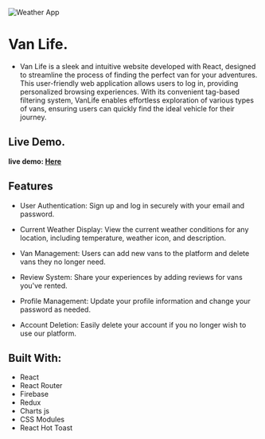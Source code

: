 ![Weather App](https://github.com/Hudamabkhoot/weather-app/assets/100641349/efaf526a-d477-4377-bc1c-31931fd70335)

#  Van Life.

- Van Life is a sleek and intuitive website developed with React, designed to streamline the process of finding the perfect van for your adventures. This user-friendly web application allows users to log in, providing personalized browsing experiences. With its convenient tag-based filtering system, VanLife enables effortless exploration of various types of vans, ensuring users can quickly find the ideal vehicle for their journey.

## Live Demo.

**live demo: [Here]()**

## Features


- User Authentication: Sign up and log in securely with your email and password.

- Current Weather Display: View the current weather conditions for any location, including temperature, weather icon, and description.

- Van Management: Users can add new vans to the platform and delete vans they no longer need.

- Review System: Share your experiences by adding reviews for vans you've rented.

- Profile Management: Update your profile information and change your password as needed.

- Account Deletion: Easily delete your account if you no longer wish to use our platform.


## Built With:

- React
- React Router
- Firebase
- Redux
- Charts js
- CSS Modules
- React Hot Toast